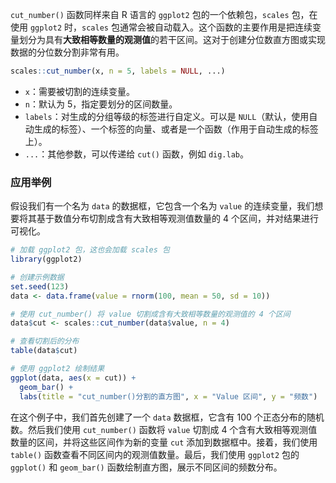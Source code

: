 `cut_number()` 函数同样来自 R 语言的 `ggplot2` 包的一个依赖包，`scales` 包，在使用 `ggplot2` 时，`scales` 包通常会被自动载入。这个函数的主要作用是把连续变量划分为具有**大致相等数量的观测值**的若干区间。这对于创建分位数直方图或实现数据的分位数分割非常有用。

```R
scales::cut_number(x, n = 5, labels = NULL, ...)
```

- `x`：需要被切割的连续变量。
- `n`：默认为 5，指定要划分的区间数量。
- `labels`：对生成的分组等级的标签进行自定义。可以是 `NULL`（默认，使用自动生成的标签）、一个标签的向量、或者是一个函数（作用于自动生成的标签上）。
- `...`：其他参数，可以传递给 `cut()` 函数，例如 `dig.lab`。

### 应用举例

假设我们有一个名为 `data` 的数据框，它包含一个名为 `value` 的连续变量，我们想要将其基于数值分布切割成含有大致相等观测值数量的 4 个区间，并对结果进行可视化。

```R
# 加载 ggplot2 包，这也会加载 scales 包
library(ggplot2)

# 创建示例数据
set.seed(123)
data <- data.frame(value = rnorm(100, mean = 50, sd = 10))

# 使用 cut_number() 将 value 切割成含有大致相等数量的观测值的 4 个区间
data$cut <- scales::cut_number(data$value, n = 4)

# 查看切割后的分布
table(data$cut)

# 使用 ggplot2 绘制结果
ggplot(data, aes(x = cut)) +
  geom_bar() +
  labs(title = "cut_number()分割的直方图", x = "Value 区间", y = "频数")
```

在这个例子中，我们首先创建了一个 `data` 数据框，它含有 100 个正态分布的随机数。然后我们使用 `cut_number()` 函数将 `value` 切割成 4 个含有大致相等观测值数量的区间，并将这些区间作为新的变量 `cut` 添加到数据框中。接着，我们使用 `table()` 函数查看不同区间内的观测值数量。最后，我们使用 `ggplot2` 包的 `ggplot()` 和 `geom_bar()` 函数绘制直方图，展示不同区间的频数分布。